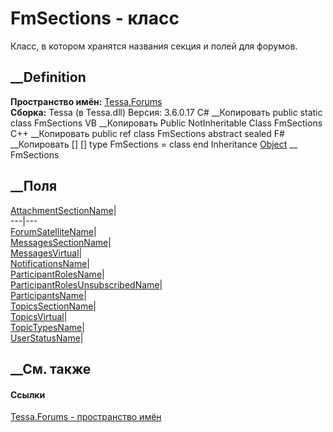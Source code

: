 # FmSections - класс
Класс, в котором хранятся названия секция и полей для форумов.
## __Definition
 **Пространство имён:** [Tessa.Forums](N_Tessa_Forums.htm)  
 **Сборка:** Tessa (в Tessa.dll) Версия: 3.6.0.17
C# __Копировать
     public static class FmSections
VB __Копировать
     Public NotInheritable Class FmSections
C++ __Копировать
     public ref class FmSections abstract sealed
F# __Копировать
     [<AbstractClassAttribute>]
    [<SealedAttribute>]
    type FmSections = class end
Inheritance
    [Object](https://learn.microsoft.com/dotnet/api/system.object) __ FmSections
##  __Поля
[AttachmentSectionName](F_Tessa_Forums_FmSections_AttachmentSectionName.htm)|  
---|---  
[ForumSatelliteName](F_Tessa_Forums_FmSections_ForumSatelliteName.htm)|  
[MessagesSectionName](F_Tessa_Forums_FmSections_MessagesSectionName.htm)|  
[MessagesVirtual](F_Tessa_Forums_FmSections_MessagesVirtual.htm)|  
[NotificationsName](F_Tessa_Forums_FmSections_NotificationsName.htm)|  
[ParticipantRolesName](F_Tessa_Forums_FmSections_ParticipantRolesName.htm)|  
[ParticipantRolesUnsubscribedName](F_Tessa_Forums_FmSections_ParticipantRolesUnsubscribedName.htm)|  
[ParticipantsName](F_Tessa_Forums_FmSections_ParticipantsName.htm)|  
[TopicsSectionName](F_Tessa_Forums_FmSections_TopicsSectionName.htm)|  
[TopicsVirtual](F_Tessa_Forums_FmSections_TopicsVirtual.htm)|  
[TopicTypesName](F_Tessa_Forums_FmSections_TopicTypesName.htm)|  
[UserStatusName](F_Tessa_Forums_FmSections_UserStatusName.htm)|  
## __См. также
#### Ссылки
[Tessa.Forums - пространство имён](N_Tessa_Forums.htm)
